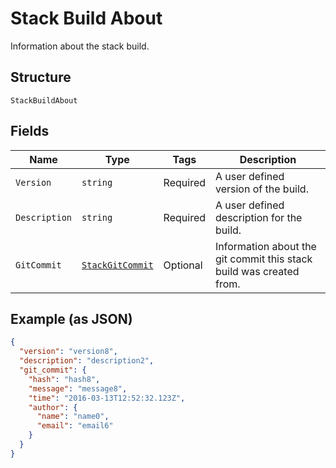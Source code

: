 
# Stack Build About

Information about the stack build.

## Structure

`StackBuildAbout`

## Fields

| Name | Type | Tags | Description |
|  --- | --- | --- | --- |
| `Version` | `string` | Required | A user defined version of the build. |
| `Description` | `string` | Required | A user defined description for the build. |
| `GitCommit` | [`StackGitCommit`](../../doc/models/stack-git-commit.md) | Optional | Information about the git commit this stack build was created from. |

## Example (as JSON)

```json
{
  "version": "version8",
  "description": "description2",
  "git_commit": {
    "hash": "hash8",
    "message": "message8",
    "time": "2016-03-13T12:52:32.123Z",
    "author": {
      "name": "name0",
      "email": "email6"
    }
  }
}
```

